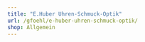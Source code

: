 ```yaml
---
title: "E.Huber Uhren-Schmuck-Optik"
url: /gfoehl/e-huber-uhren-schmuck-optik/
shop: Allgemein
---
```

